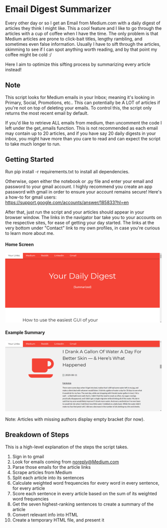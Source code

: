 # Email Digest Summarizer

Every other day or so I get an Email from Medium.com with a daily digest of articles they think I might like.
This a cool feature and I like to go through the articles with a cup of coffee when I have the time. The only problem is
that Medium articles are prone to click-bait titles, lengthy rambling, and sometimes even false information. 
Usually I have to sift through the articles, skimming to see if I can spot anything worth reading, and by that point my coffee might be cold :/

Here I aim to optimize this sifting process by summarizing every article instead!

## Note
This script looks for Medium emails in your Inbox; meaning it's looking in Primary, Social, Promotions, etc.. This can potentially be A LOT of articles if you're not
on top of deleting your emails. To control this, the script only returns the most recent email by default. 

If you'd like to retrieve ALL emails from medium, then uncomment the code I left under the get_emails function. This is not recommended as each email may contain up to 20 articles, and if you have say 20 daily digests in your inbox, you might have more than you care to read and can expect the script to take much longer to run.

## Getting Started
Run pip install -r requirements.txt to install all dependencies.

Otherwise, open either the notebook or .py file and enter your email and password to your gmail account. I highly recommend you create an app password with gmail in order to ensure your account remains secure! Here's a how-to for gmail users: https://support.google.com/accounts/answer/185833?hl=en

After that, just run the script and your articles should appear in your browser window. The links in the navigator bar take you to your accounts on the respective sites, for ease of getting your day started. The links at the very bottom under "Contact" link to my own profiles, in case you're curious to learn more about me.

#### Home Screen

![](/ex2.png)

#### Example Summary

![](/ex1.png)

Note: Articles with missing authors display empty bracket (for now).

## Breakdown of Steps
This is a high-level explanation of the steps the script takes.
1. Sign in to gmail
2. Look for emails coming from noreply@Medium.com
3. Parse those emails for the article links
4. Scrape articles from Medium
5. Split each article into its sentences
6. Calculate weighted word frequencies for every word in every sentence, for every article
7. Score each sentence in every article based on the sum of its weighted word frequencies
8. Get the seven highest-ranking sentences to create a summary of the article
9. Convert relevant info into HTML
10. Create a temporary HTML file, and present it

